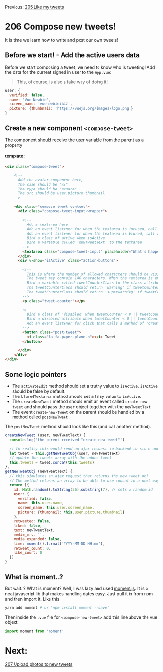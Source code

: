Previous: [205 Like my tweets](./205-like-my-tweets.md)

# 206 Compose new tweets!
It is time we learn how to write and post our own tweets!

## Before we start! - Add the active users data
Before we start composing a tweet, we need to know who is tweeting!
Add the data for the current signed in user to the `App.vue`:
> This, of course, is also a fake way of doing it!

```javascript
user: {
  verified: false,
  name: 'Vue Newbie',
  screen_name: 'vuenewbie1337',
  picture: {thumbnail: 'https://vuejs.org/images/logo.png'}
}
```

## Create a new component `<compose-tweet>`
The component should receive the user variable from the parent as a property

#### template:
```html
<div class="compose-tweet">

    <!--
      Add the avatar component here,
      The size should be "xs"
      The type should be "square"
      The src should be user.picture.thumbnail
    -->

    <div class="compose-tweet-content">
      <div class="compose-tweet-input-wrapper">

        <!--
          Add a textarea here
          Add an event listener for when the textarea is focused, call a method called 'activateEdit'
          Add an event listener for when the textarea is blured, call a method called 'bluredTextarea'
          Bind a class of active when isActive
          Bind a variable called 'newTweetText' to the textarea
        -->
        <textarea class="compose-tweet-input" placeholder="What's happening?"></textarea>
      </div>
      <div v-show="isActive" class="action-buttons">

        <!--
          This is where the number of allowed characters should be visible.
          The tweet may contain 140 characters. When the textarea is empty, display 140, that number is decreasing for every added character, call this number "tweetCounter". The tweetCounter can have a negative number.
          Bind a variable called tweetCounterClass to the class attribute.
          The tweetCounterClass should return 'warning' if tweetCounter <= 20 && tweetCounter > 10
          The tweetCounterClass should return 'superwarning' if tweetCounter <= 10
        -->
        <p class="tweet-counter"></p>

        <!--
          Bind a class of 'disabled' when tweetCounter < 0 || tweetCounter == 140
          Bind a disabled attribute when tweetCounter < 0 || tweetCounter == 140
          Add an event listener for click that calls a method of "createNewTweet"
        -->
        <button class="post-tweet">
          <i class="fa fa-paper-plane-o"></i> Tweet
        </button>

      </div>
    </div>
</div>
```

## Some logic pointers

- The `activateEdit` method should set a truthy value to `isActive`. `isActive` should be false by default.
- The `bluredTextarea` method should set a falsy value to `isActive`.
- The `createNewTweet` method should emit an event called `create-new-tweet` and should pass the `user` object together with the `newTweetText`
- The event `create-new-tweet` on the parent should be handled by a method called `postNewTweet`

The `postNewTweet` method should look like this (and call another method).
```javascript
createNewTweet (user, newTweetText) {
  console.log('the parent received "create-new-tweet"')
  
  // In reality this would send an ajax request to backend to store and retreive the new tweet object
  let tweet = this.getNewTweetObj(user, newTweetText)
  // update the tweets array with the added tweet
  this.tweets = tweet.concat(this.tweets)
},
getNewTweetObj (newTweetText) {
  // this simulates an ajax request that returns the new tweet obj
  // The method returns an array to be able to use concat in a neet way to prepend the array. Normally, the tweets array would be streamed and ordered by date.
  return [{
    id: Math.random().toString(36).substring(7), // sets a random id
    user: {
      verified: false,
      name: this.user.name,
      screen_name: this.user.screen_name,
      picture: {thumbnail: this.user.picture.thumbnail}
    },
    retweeted: false,
    liked: false,
    text: newTweetText,
    media_src: '',
    media_expanded: false,
    time: moment().format('YYYY-MM-DD HH:mm'),
    retweet_count: 0,
    like_count: 0
  }]
}
```

## What is moment..?
But wait..? What is moment? Well, I was lazy and used [moment.js](https://momentjs.com/). It is a neat javascript lib that makes handling dates easy. Just pull it in from npm and then import it. Like this
```bash
yarn add moment # or 'npm install moment --save'
```

Then inside the `.vue` file for `<compose-new-tweet>` add this line above the vue object:
```javascript
import moment from 'moment'
```

# Next:
[207 Upload photos to new tweets](./207-upload-photos.md)
